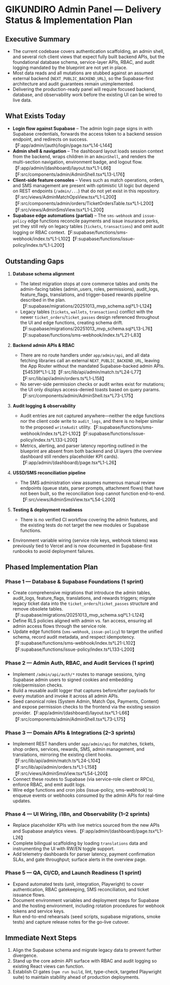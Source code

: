 # GIKUNDIRO Admin Panel — Delivery Status & Implementation Plan

## Executive Summary
- The current codebase covers authentication scaffolding, an admin shell, and several rich client views that expect fully built backend APIs, but the foundational database schema, service-layer APIs, RBAC, and audit logging mandated by the blueprint are not yet in place.
- Most data reads and all mutations are stubbed against an assumed external backend (`NEXT_PUBLIC_BACKEND_URL`), so the Supabase-first architecture and audit guarantees remain unimplemented.
- Delivering the production-ready panel will require focused backend, database, and observability work before the existing UI can be wired to live data.

## What Exists Today
- **Login flow against Supabase** – The admin login page signs in with Supabase credentials, forwards the access token to a backend session endpoint, and redirects on success.【F:app/admin/(auth)/login/page.tsx†L14-L144】
- **Admin shell & navigation** – The dashboard layout loads session context from the backend, wraps children in an `AdminShell`, and renders the multi-section navigation, environment badge, and logout flow.【F:app/admin/(dashboard)/layout.tsx†L1-L66】【F:src/components/admin/AdminShell.tsx†L13-L176】
- **Client-side feature consoles** – Views such as match operations, orders, and SMS management are present with optimistic UI logic but depend on REST endpoints (`/admin/...`) that do not yet exist in this repository.【F:src/views/AdminMatchOpsView.tsx†L1-L200】【F:src/components/admin/orders/TicketOrdersTable.tsx†L1-L200】【F:src/views/AdminSmsView.tsx†L1-L200】
- **Supabase edge automations (partial)** – The `sms-webhook` and `issue-policy` edge functions reconcile payments and issue insurance perks, yet they still rely on legacy tables (`tickets`, `transactions`) and omit audit logging or RBAC context.【F:supabase/functions/sms-webhook/index.ts†L1-L102】【F:supabase/functions/issue-policy/index.ts†L1-L200】

## Outstanding Gaps
1. **Database schema alignment**
   - The latest migration stops at core commerce tables and omits the admin-facing tables (admin_users, roles, permissions), audit_logs, feature_flags, translations, and trigger-based rewards pipeline described in the plan.【F:supabase/migrations/20251013_mvp_schema.sql†L1-L124】
   - Legacy tables (`tickets`, `wallets`, `transactions`) conflict with the newer `ticket_orders`/`ticket_passes` design referenced throughout the UI and edge functions, creating schema drift.【F:supabase/migrations/20251013_mvp_schema.sql†L13-L76】【F:supabase/functions/sms-webhook/index.ts†L21-L83】

2. **Backend admin APIs & RBAC**
   - There are no route handlers under `app/admin/api`, and all data fetching libraries call an external `NEXT_PUBLIC_BACKEND_URL`, leaving the App Router without the mandated Supabase-backed admin APIs.【54539f†L1-L3】【F:src/lib/api/admin/match.ts†L24-L77】【F:src/lib/api/admin/orders.ts†L1-L158】
   - No server-side permission checks or audit writes exist for mutations; the UI only displays access-denied toasts based on query params.【F:src/components/admin/AdminShell.tsx†L73-L175】

3. **Audit logging & observability**
   - Audit entries are not captured anywhere—neither the edge functions nor the client code write to `audit_logs`, and there is no helper similar to the proposed `writeAudit` utility.【F:supabase/functions/sms-webhook/index.ts†L21-L102】【F:supabase/functions/issue-policy/index.ts†L133-L200】
   - Metrics, alerting, and parser latency reporting outlined in the blueprint are absent from both backend and UI layers (the overview dashboard still renders placeholder KPI cards).【F:app/admin/(dashboard)/page.tsx†L1-L26】

4. **USSD/SMS reconciliation pipeline**
   - The SMS administration view assumes numerous manual review endpoints (queue stats, parser prompts, attachment flows) that have not been built, so the reconciliation loop cannot function end-to-end.【F:src/views/AdminSmsView.tsx†L54-L200】

5. **Testing & deployment readiness**
   - There is no verified CI workflow covering the admin features, and the existing tests do not target the new modules or Supabase functions.
  - Environment variable wiring (service role keys, webhook tokens) was previously tied to Vercel and is now documented in Supabase-first runbooks to avoid deployment failures.

## Phased Implementation Plan
### Phase 1 — Database & Supabase Foundations (1 sprint)
- Create comprehensive migrations that introduce the admin tables, audit_logs, feature_flags, translations, and rewards triggers; migrate legacy ticket data into the `ticket_orders`/`ticket_passes` structure and remove obsolete tables.【F:supabase/migrations/20251013_mvp_schema.sql†L1-L124】
- Define RLS policies aligned with admin vs. fan access, ensuring all admin access flows through the service role.
- Update edge functions (`sms-webhook`, `issue-policy`) to target the unified schema, record audit metadata, and respect idempotency.【F:supabase/functions/sms-webhook/index.ts†L21-L102】【F:supabase/functions/issue-policy/index.ts†L133-L200】

### Phase 2 — Admin Auth, RBAC, and Audit Services (1 sprint)
- Implement `/admin/api/auth/*` routes to manage sessions, tying Supabase admin users to signed cookies and embedding role/permission checks.
- Build a reusable audit logger that captures before/after payloads for every mutation and invoke it across all admin APIs.
- Seed canonical roles (System Admin, Match Ops, Payments, Content) and expose permission checks to the frontend via the existing session provider.【F:app/admin/(dashboard)/layout.tsx†L1-L66】【F:src/components/admin/AdminShell.tsx†L73-L175】

### Phase 3 — Domain APIs & Integrations (2–3 sprints)
- Implement REST handlers under `app/admin/api` for matches, tickets, shop orders, services, rewards, SMS, admin management, and translations, mirroring the existing client hooks.【F:src/lib/api/admin/match.ts†L24-L104】【F:src/lib/api/admin/orders.ts†L1-L158】【F:src/views/AdminSmsView.tsx†L54-L200】
- Connect these routes to Supabase (via service-role client or RPCs), enforce RBAC, and emit audit logs.
- Wire edge functions and cron jobs (issue-policy, sms-webhook) to enqueue events or webhooks consumed by the admin APIs for real-time updates.

### Phase 4 — UI Wiring, i18n, and Observability (1–2 sprints)
- Replace placeholder KPIs with live metrics sourced from the new APIs and Supabase analytics views.【F:app/admin/(dashboard)/page.tsx†L1-L26】
- Complete bilingual scaffolding by loading `translations` data and instrumenting the UI with RW/EN toggle support.
- Add telemetry dashboards for parser latency, payment confirmation SLAs, and gate throughput; surface alerts in the overview page.

### Phase 5 — QA, CI/CD, and Launch Readiness (1 sprint)
- Expand automated tests (unit, integration, Playwright) to cover authentication, RBAC gatekeeping, SMS reconciliation, and ticket issuance flows.
- Document environment variables and deployment steps for Supabase and the hosting environment, including rotation procedures for webhook tokens and service keys.
- Run end-to-end rehearsals (seed scripts, supabase migrations, smoke tests) and capture release notes for the go-live cutover.

## Immediate Next Steps
1. Align the Supabase schema and migrate legacy data to prevent further divergence.
2. Stand up the core admin API surface with RBAC and audit logging so existing React views can function.
3. Establish CI gates (`npm run build`, lint, type-check, targeted Playwright suite) to maintain stability ahead of production deployments.
